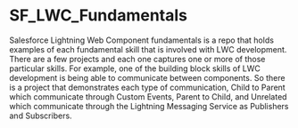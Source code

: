 # SF_LWC_Fundamentals
Salesforce Lightning Web Component fundamentals is a repo that holds examples of each fundamental skill that is involved with LWC development. There are a few projects and each one captures one or more of those particular skills. For example, one of the building block skills of LWC development is being able to communicate between components. So there is a project that demonstrates each type of communication, Child to Parent which communicate through Custom Events, Parent to Child, and Unrelated which communicate through the Lightning Messaging Service as Publishers and Subscribers.
